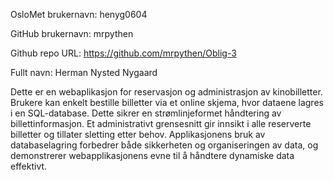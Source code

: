 OsloMet brukernavn: henyg0604

GitHub brukernavn: mrpythen

Github repo URL: https://github.com/mrpythen/Oblig-3

Fullt navn: Herman Nysted Nygaard

Dette er en webaplikasjon for  reservasjon og administrasjon av kinobilletter. Brukere kan enkelt bestille billetter via et online skjema, hvor dataene lagres i en SQL-database. Dette sikrer en strømlinjeformet håndtering av billettinformasjon. Et administrativt grensesnitt gir innsikt i alle reserverte billetter og tillater sletting etter behov. Applikasjonens bruk av databaselagring forbedrer både sikkerheten og organiseringen av data, og demonstrerer webapplikasjonens evne til å håndtere dynamiske data effektivt.
